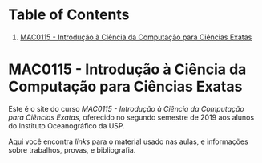 
# Table of Contents

1.  [MAC0115 - Introdução à Ciência da Computação para Ciências Exatas](#org1ce7fb8)


<a id="org1ce7fb8"></a>

# MAC0115 - Introdução à Ciência da Computação para Ciências Exatas

Este é  o site  do curso  *MAC0115 -  Introdução à  Ciência da  Computação para
Ciências Exatas*, oferecido no segundo semestre de 2019 aos alunos do Instituto
Oceanográfico da USP.

Aqui você  encontra *links* para o  material usado nas aulas,  e informações sobre
trabalhos, provas, e bibliografia.
